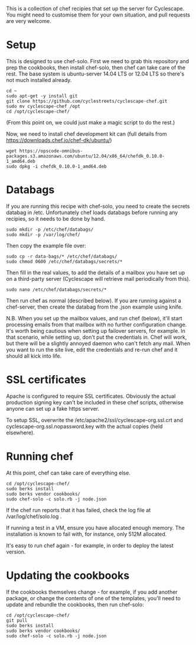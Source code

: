 This is a collection of chef recipies that set up the server for Cyclescape.
You might need to customise them for your own situation, and pull requests
are very welcome.

# Setup

This is designed to use chef-solo. First we need to grab this repository and
prep the cookbooks, then install chef-solo, then chef can take care of the rest.
The base system is ubuntu-server 14.04 LTS or 12.04 LTS so there's not much
installed already.

    cd ~
    sudo apt-get -y install git
    git clone https://github.com/cyclestreets/cyclescape-chef.git
    sudo mv cyclescape-chef /opt
    cd /opt/cyclescape-chef/

(From this point on, we could just make a magic script to do the rest.)

Now, we need to install chef development kit can (full details from https://downloads.chef.io/chef-dk/ubuntu/)

    wget https://opscode-omnibus-packages.s3.amazonaws.com/ubuntu/12.04/x86_64/chefdk_0.10.0-1_amd64.deb
    sudo dpkg -i chefdk_0.10.0-1_amd64.deb

# Databags

If you are running this recipe with chef-solo, you need to
create the secrets databag in /etc. Unfortunately chef loads databags
before running any recipies, so it needs to be done by hand.

    sudo mkdir -p /etc/chef/databags/
    sudo mkdir -p /var/log/chef/

Then copy the example file over:

    sudo cp -r data-bags/* /etc/chef/databags/
    sudo chmod 0600 /etc/chef/databags/secrets/*

Then fill in the real values, to add the details of a mailbox you have set up on a
third-party server (Cyclescape will retrieve mail periodically from this).

    sudo nano /etc/chef/databags/secrets/*

Then run chef as normal (described below). If you are running against a chef-server,
then create the databag from the .json example using knife.

N.B. When you set up the mailbox values, and run chef (below), it'll
start processing emails from that mailbox with no further configuration
change. It's worth being cautious when setting up failover servers,
for example. In that scenario, while setting up, don't put the credentials in.
Chef will work, but there will be a slightly annoyed daemon who can't fetch any
mail. When you want to run the site live, edit the credentials and re-run chef
and it should all kick into life.

# SSL certificates

Apache is configured to require SSL certificates. Obviously the actual production signing key
can't be included in these chef scripts, otherwise anyone can set up a fake https server.

To setup SSL, overwrite the /etc/apache2/ssl/cyclescape-org.ssl.crt and cyclescape-org.ssl.nopassword.key
with the actual copies (held elsewhere).

# Running chef

At this point, chef can take care of everything else.

    cd /opt/cyclescape-chef/
    sudo berks install
    sudo berks vendor cookbooks/
    sudo chef-solo -c solo.rb -j node.json

If the chef run reports that it has failed, check the log file at /var/log/chef/solo.log .

If running a test in a VM, ensure you have allocated enough memory. The installation is known to fail with, for instance, only 512M allocated.

It's easy to run chef again - for example, in order to deploy the latest version.

# Updating the cookbooks

If the cookbooks themselves change - for example, if you add another package,
or change the contents of one of the templates, you'll need to update and rebundle
the cookbooks, then run chef-solo:

    cd /opt/cyclescape-chef/
    git pull
    sudo berks install
    sudo berks vendor cookbooks/
    sudo chef-solo -c solo.rb -j node.json
